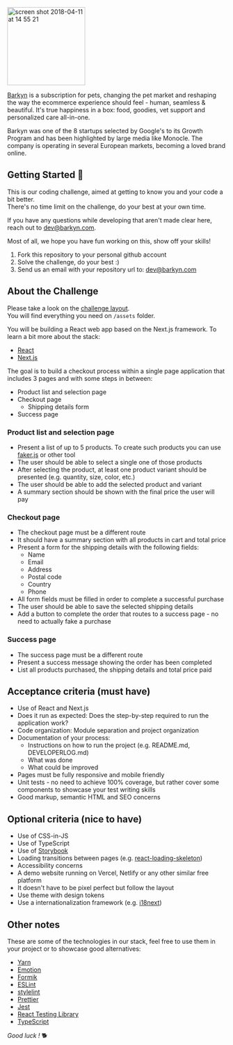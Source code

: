 <img width="179" alt="screen shot 2018-04-11 at 14 55 21" src="https://images.prismic.io/barkyn/39a6fcbe-be3d-4c12-b568-69a3e7dc6db2_logo.png?auto=compress,format">

[Barkyn](https://www.barkyn.com/) is a subscription for pets, changing the pet market and reshaping the way the ecommerce experience should feel - human, seamless & beautiful.
It's true happiness in a box: food, goodies, vet support and personalized care all-in-one.

Barkyn was one of the 8 startups selected by Google's to its Growth Program and has been highlighted by large media like Monocle. The company is operating in
several European markets, becoming a loved brand online.

## Getting Started 🐶

This is our coding challenge, aimed at getting to know you and your code a bit better.</br>
There's no time limit on the challenge, do your best at your own time.</br>

If you have any questions while developing that aren't made clear here, reach out to [dev@barkyn.com](mailto:dev@barkyn.com).

Most of all, we hope you have fun working on this, show off your skills!

1.  Fork this repository to your personal github account
2.  Solve the challenge, do your best :)
3.  Send us an email with your repository url to: [dev@barkyn.com](mailto:dev@barkyn.com)

## About the Challenge

Please take a look on the [challenge layout](https://share.goabstract.com/6dadeb1d-f205-49b7-af8c-f0bc2652a242).</br>
You will find everything you need on `/assets` folder.

You will be building a React web app based on the Next.js framework.
To learn a bit more about the stack:

- [React](https://facebook.github.io/react)
- [Next.js](https://nextjs.org)

The goal is to build a checkout process within a single page application that includes 3 pages and with some steps in between:

- Product list and selection page
- Checkout page
  - Shipping details form
- Success page

### Product list and selection page

- Present a list of up to 5 products. To create such products you can use [faker.js](https://rawgit.com/Marak/faker.js/master/examples/browser/index.html#commerce) or other tool
- The user should be able to select a single one of those products
- After selecting the product, at least one product variant should be presented (e.g. quantity, size, color, etc.)
- The user should be able to add the selected product and variant
- A summary section should be shown with the final price the user will pay

### Checkout page

- The checkout page must be a different route
- It should have a summary section with all products in cart and total price
- Present a form for the shipping details with the following fields:
  - Name
  - Email
  - Address
  - Postal code
  - Country
  - Phone
- All form fields must be filled in order to complete a successful purchase
- The user should be able to save the selected shipping details
- Add a button to complete the order that routes to a success page - no need to actually fake a purchase

### Success page

- The success page must be a different route
- Present a success message showing the order has been completed
- List all products purchased, the shipping details and total price paid

## Acceptance criteria (must have)

- Use of React and Next.js
- Does it run as expected: Does the step-by-step required to run the application work?
- Code organization: Module separation and project organization
- Documentation of your process:
  - Instructions on how to run the project (e.g. README.md, DEVELOPERLOG.md)
  - What was done
  - What could be improved
- Pages must be fully responsive and mobile friendly
- Unit tests - no need to achieve 100% coverage, but rather cover some components to showcase your test writing skills
- Good markup, semantic HTML and SEO concerns

## Optional criteria (nice to have)

- Use of CSS-in-JS
- Use of TypeScript
- Use of [Storybook](https://storybook.js.org)
- Loading transitions between pages (e.g. [react-loading-skeleton](https://github.com/dvtng/react-loading-skeleton))
- Accessibility concerns
- A demo website running on Vercel, Netlify or any other similar free platform
- It doesn't have to be pixel perfect but follow the layout
- Use theme with design tokens
- Use a internationalization framework (e.g. [i18next](https://www.i18next.com/))

## Other notes

These are some of the technologies in our stack, feel free to use them in your project or to showcase good alternatives:

- [Yarn](https://yarnpkg.com)
- [Emotion](https://emotion.sh)
- [Formik](https://formik.org)
- [ESLint](https://eslint.org)
- [stylelint](https://stylelint.io)
- [Prettier](https://prettier.io)
- [Jest](https://jestjs.io)
- [React Testing Library](https://testing-library.com)
- [TypeScript](https://www.typescriptlang.org)

_Good luck !_ 🐕
